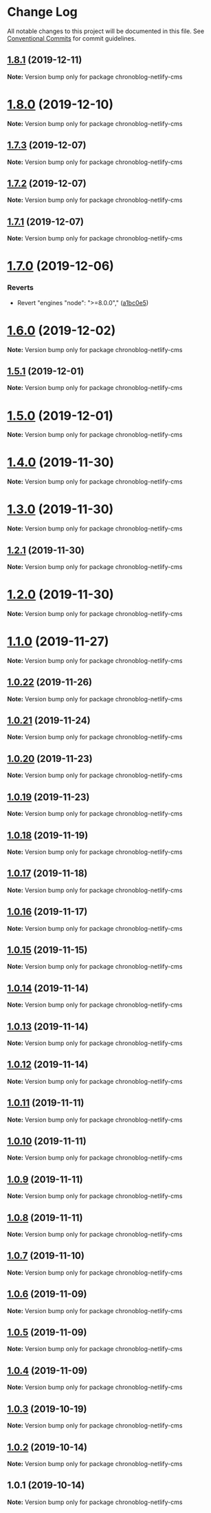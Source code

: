 # Change Log

All notable changes to this project will be documented in this file.
See [Conventional Commits](https://conventionalcommits.org) for commit guidelines.

## [1.8.1](https://github.com/Ganevru/gatsby-theme-chronoblog/compare/chronoblog-netlify-cms@1.8.0...chronoblog-netlify-cms@1.8.1) (2019-12-11)

**Note:** Version bump only for package chronoblog-netlify-cms





# [1.8.0](https://github.com/Ganevru/gatsby-theme-chronoblog/compare/chronoblog-netlify-cms@1.7.3...chronoblog-netlify-cms@1.8.0) (2019-12-10)

**Note:** Version bump only for package chronoblog-netlify-cms





## [1.7.3](https://github.com/Ganevru/gatsby-theme-chronoblog/compare/chronoblog-netlify-cms@1.7.2...chronoblog-netlify-cms@1.7.3) (2019-12-07)

**Note:** Version bump only for package chronoblog-netlify-cms





## [1.7.2](https://github.com/Ganevru/gatsby-theme-chronoblog/compare/chronoblog-netlify-cms@1.7.1...chronoblog-netlify-cms@1.7.2) (2019-12-07)

**Note:** Version bump only for package chronoblog-netlify-cms





## [1.7.1](https://github.com/Ganevru/gatsby-theme-chronoblog/compare/chronoblog-netlify-cms@1.7.0...chronoblog-netlify-cms@1.7.1) (2019-12-07)

**Note:** Version bump only for package chronoblog-netlify-cms





# [1.7.0](https://github.com/Ganevru/gatsby-theme-chronoblog/compare/chronoblog-netlify-cms@1.6.0...chronoblog-netlify-cms@1.7.0) (2019-12-06)


### Reverts

* Revert "engines "node": ">=8.0.0"," ([a1bc0e5](https://github.com/Ganevru/gatsby-theme-chronoblog/commit/a1bc0e537e75b58509b6e927e4745abecf0d2f7e))





# [1.6.0](https://github.com/Ganevru/gatsby-theme-chronoblog/compare/chronoblog-netlify-cms@1.5.1...chronoblog-netlify-cms@1.6.0) (2019-12-02)

**Note:** Version bump only for package chronoblog-netlify-cms





## [1.5.1](https://github.com/Ganevru/gatsby-theme-chronoblog/compare/chronoblog-netlify-cms@1.5.0...chronoblog-netlify-cms@1.5.1) (2019-12-01)

**Note:** Version bump only for package chronoblog-netlify-cms





# [1.5.0](https://github.com/Ganevru/gatsby-theme-chronoblog/compare/chronoblog-netlify-cms@1.4.0...chronoblog-netlify-cms@1.5.0) (2019-12-01)

**Note:** Version bump only for package chronoblog-netlify-cms





# [1.4.0](https://github.com/Ganevru/gatsby-theme-chronoblog/compare/chronoblog-netlify-cms@1.3.0...chronoblog-netlify-cms@1.4.0) (2019-11-30)

**Note:** Version bump only for package chronoblog-netlify-cms





# [1.3.0](https://github.com/Ganevru/gatsby-theme-chronoblog/compare/chronoblog-netlify-cms@1.2.1...chronoblog-netlify-cms@1.3.0) (2019-11-30)

**Note:** Version bump only for package chronoblog-netlify-cms





## [1.2.1](https://github.com/Ganevru/gatsby-theme-chronoblog/compare/chronoblog-netlify-cms@1.2.0...chronoblog-netlify-cms@1.2.1) (2019-11-30)

**Note:** Version bump only for package chronoblog-netlify-cms





# [1.2.0](https://github.com/Ganevru/gatsby-theme-chronoblog/compare/chronoblog-netlify-cms@1.1.0...chronoblog-netlify-cms@1.2.0) (2019-11-30)

**Note:** Version bump only for package chronoblog-netlify-cms





# [1.1.0](https://github.com/Ganevru/gatsby-theme-chronoblog/compare/chronoblog-netlify-cms@1.0.22...chronoblog-netlify-cms@1.1.0) (2019-11-27)

**Note:** Version bump only for package chronoblog-netlify-cms





## [1.0.22](https://github.com/Ganevru/gatsby-theme-chronoblog/compare/chronoblog-netlify-cms@1.0.21...chronoblog-netlify-cms@1.0.22) (2019-11-26)

**Note:** Version bump only for package chronoblog-netlify-cms





## [1.0.21](https://github.com/Ganevru/gatsby-theme-chronoblog/compare/chronoblog-netlify-cms@1.0.20...chronoblog-netlify-cms@1.0.21) (2019-11-24)

**Note:** Version bump only for package chronoblog-netlify-cms





## [1.0.20](https://github.com/Ganevru/gatsby-theme-chronoblog/compare/chronoblog-netlify-cms@1.0.19...chronoblog-netlify-cms@1.0.20) (2019-11-23)

**Note:** Version bump only for package chronoblog-netlify-cms





## [1.0.19](https://github.com/Ganevru/gatsby-theme-chronoblog/compare/chronoblog-netlify-cms@1.0.18...chronoblog-netlify-cms@1.0.19) (2019-11-23)

**Note:** Version bump only for package chronoblog-netlify-cms





## [1.0.18](https://github.com/Ganevru/gatsby-theme-chronoblog/compare/chronoblog-netlify-cms@1.0.17...chronoblog-netlify-cms@1.0.18) (2019-11-19)

**Note:** Version bump only for package chronoblog-netlify-cms





## [1.0.17](https://github.com/Ganevru/gatsby-theme-chronoblog/compare/chronoblog-netlify-cms@1.0.16...chronoblog-netlify-cms@1.0.17) (2019-11-18)

**Note:** Version bump only for package chronoblog-netlify-cms





## [1.0.16](https://github.com/Ganevru/gatsby-theme-chronoblog/compare/chronoblog-netlify-cms@1.0.15...chronoblog-netlify-cms@1.0.16) (2019-11-17)

**Note:** Version bump only for package chronoblog-netlify-cms





## [1.0.15](https://github.com/Ganevru/gatsby-theme-chronoblog/compare/chronoblog-netlify-cms@1.0.14...chronoblog-netlify-cms@1.0.15) (2019-11-15)

**Note:** Version bump only for package chronoblog-netlify-cms





## [1.0.14](https://github.com/Ganevru/gatsby-theme-chronoblog/compare/chronoblog-netlify-cms@1.0.13...chronoblog-netlify-cms@1.0.14) (2019-11-14)

**Note:** Version bump only for package chronoblog-netlify-cms





## [1.0.13](https://github.com/Ganevru/gatsby-theme-chronoblog/compare/chronoblog-netlify-cms@1.0.12...chronoblog-netlify-cms@1.0.13) (2019-11-14)

**Note:** Version bump only for package chronoblog-netlify-cms





## [1.0.12](https://github.com/Ganevru/gatsby-theme-chronoblog/compare/chronoblog-netlify-cms@1.0.11...chronoblog-netlify-cms@1.0.12) (2019-11-14)

**Note:** Version bump only for package chronoblog-netlify-cms





## [1.0.11](https://github.com/Ganevru/gatsby-theme-chronoblog/compare/chronoblog-netlify-cms@1.0.10...chronoblog-netlify-cms@1.0.11) (2019-11-11)

**Note:** Version bump only for package chronoblog-netlify-cms





## [1.0.10](https://github.com/Ganevru/gatsby-theme-chronoblog/compare/chronoblog-netlify-cms@1.0.9...chronoblog-netlify-cms@1.0.10) (2019-11-11)

**Note:** Version bump only for package chronoblog-netlify-cms





## [1.0.9](https://github.com/Ganevru/gatsby-theme-chronoblog/compare/chronoblog-netlify-cms@1.0.8...chronoblog-netlify-cms@1.0.9) (2019-11-11)

**Note:** Version bump only for package chronoblog-netlify-cms





## [1.0.8](https://github.com/Ganevru/gatsby-theme-chronoblog/compare/chronoblog-netlify-cms@1.0.7...chronoblog-netlify-cms@1.0.8) (2019-11-11)

**Note:** Version bump only for package chronoblog-netlify-cms





## [1.0.7](https://github.com/Ganevru/gatsby-theme-chronoblog/compare/chronoblog-netlify-cms@1.0.6...chronoblog-netlify-cms@1.0.7) (2019-11-10)

**Note:** Version bump only for package chronoblog-netlify-cms





## [1.0.6](https://github.com/Ganevru/gatsby-theme-chronoblog/compare/chronoblog-netlify-cms@1.0.5...chronoblog-netlify-cms@1.0.6) (2019-11-09)

**Note:** Version bump only for package chronoblog-netlify-cms





## [1.0.5](https://github.com/Ganevru/gatsby-theme-chronoblog/compare/chronoblog-netlify-cms@1.0.4...chronoblog-netlify-cms@1.0.5) (2019-11-09)

**Note:** Version bump only for package chronoblog-netlify-cms





## [1.0.4](https://github.com/Ganevru/gatsby-theme-chronoblog/compare/chronoblog-netlify-cms@1.0.3...chronoblog-netlify-cms@1.0.4) (2019-11-09)

**Note:** Version bump only for package chronoblog-netlify-cms





## [1.0.3](https://github.com/Ganevru/gatsby-theme-chronoblog/compare/chronoblog-netlify-cms@1.0.2...chronoblog-netlify-cms@1.0.3) (2019-10-19)

**Note:** Version bump only for package chronoblog-netlify-cms





## [1.0.2](https://github.com/Ganevru/gatsby-theme-chronoblog/compare/chronoblog-netlify-cms@1.0.1...chronoblog-netlify-cms@1.0.2) (2019-10-14)

**Note:** Version bump only for package chronoblog-netlify-cms





## 1.0.1 (2019-10-14)

**Note:** Version bump only for package chronoblog-netlify-cms
